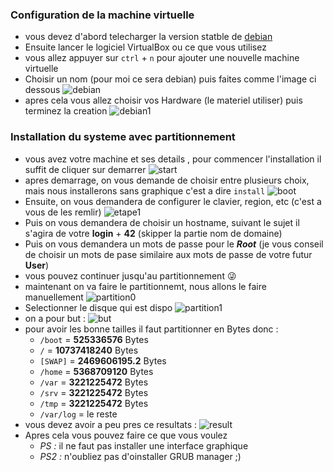 ### Configuration de la machine virtuelle
- vous devez d'abord telecharger la version statble de [debian](https://cdimage.debian.org/debian-cd/current/amd64/iso-cd/debian-12.5.0-amd64-netinst.iso)
- Ensuite lancer le logiciel VirtualBox ou ce que vous utilisez
- vous allez appuyer sur `ctrl` + `n` pour ajouter une nouvelle machine virtuelle
- Choisir un nom (pour moi ce sera debian) puis faites comme l'image ci dessous
![debian](.assets/config0.png)
- apres cela vous allez choisir vos Hardware (le materiel utiliser) puis terminez la creation
![debian1](.assets/config1.png)

### Installation du systeme avec partitionnement
- vous avez votre machine et ses details , pour commencer l'installation il suffit de cliquer sur demarrer
![start](.assets/config.png)
- apres demarrage, on vous demande de choisir entre plusieurs choix, mais nous installerons sans graphique c'est a dire `install`
![boot](.assets/boot.png)
- Ensuite, on vous demandera de configurer le clavier, region, etc (c'est a vous de les remlir)
![etape1](.assets/etape1.png)
- Puis on vous demandera de choisir un hostname, suivant le sujet il s'agira de votre **login** + **42** (skipper la partie nom de domaine)
- Puis on vous demandera un mots de passe pour le ***Root*** (je vous conseil de choisir un mots de pase similaire aux mots de passe de votre futur **User**)
- vous pouvez continuer jusqu'au partitionnement :stuck_out_tongue_winking_eye:
- maintenant on va faire le partitionnemt, nous allons le faire manuellement
![partition0](.assets/partit0.png)
- Selectionner le disque qui est dispo
![partition1](.assets/partit1.png)
- on a pour but : 
![but](.assets/buts.png)
- pour avoir les bonne tailles il faut partitionner en Bytes donc :
	- `/boot` = **525336576** Bytes
	- `/` = **10737418240** Bytes
	- `[SWAP]` = **2469606195.2** Bytes
	- `/home` = **5368709120** Bytes
	- `/var` = **3221225472** Bytes
	- `/srv` = **3221225472** Bytes
	- `/tmp` = **3221225472** Bytes
	- `/var/log` = le reste
- vous devez avoir a peu pres ce resultats :
![result](.assets/resultat.png)
- Apres cela vous pouvez faire ce que vous voulez 
	- *PS :* il ne faut pas installer une interface graphique
	- *PS2 :* n'oubliez pas d'oinstaller GRUB manager ;)
